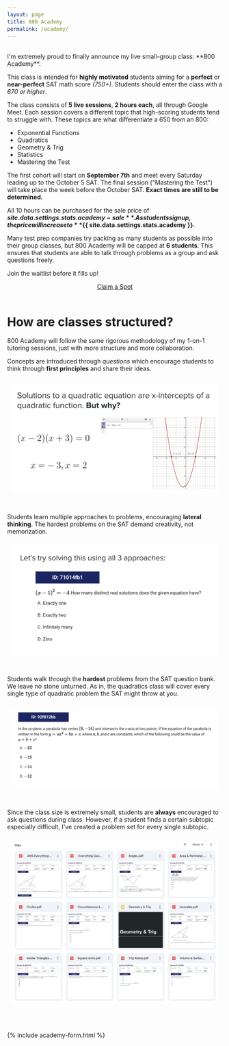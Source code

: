 ```yaml
---
layout: page
title: 800 Academy
permalink: /academy/
---
```


<style>
    .panel-override {
        padding: 12px;
        max-width: 600px;
    } 
</style>

<br>
I'm extremely proud to finally announce my live small-group class: **800 Academy**.

This class is intended for **highly motivated** students aiming for a **perfect** or **near-perfect** SAT math score *(750+)*. Students should enter the class with a _670 or higher_.

The class consists of **5 live sessions**, **2 hours each**, all through Google Meet. Each session covers a different topic that high-scoring students tend to struggle with. These topics are what differentiate a 650 from an 800:
- Exponential Functions
- Quadratics
- Geometry & Trig
- Statistics
- Mastering the Test

The first cohort will start on **September 7th** and meet every Saturday leading up to the October 5 SAT. The final session ("Mastering the Test") will take place the week before the October SAT. **Exact times are still to be determined.**

All 10 hours can be purchased for the sale price of **${{ site.data.settings.stats.academy-sale }}**. As students sign up, the price will increase to **${{ site.data.settings.stats.academy }}**.

Many test prep companies try packing as many students as possible into their group classes, but 800 Academy will be capped at **6 students**. This ensures that students are able to talk through problems as a group and ask questions freely.

Join the waitlist before it fills up!
<div align="center">
    <a href="/academy/#academy-form" class="button button--large section-button" align="center">Claim a Spot</a>
</div>

<br>
<h1>How are classes structured?</h1>
800 Academy will follow the same rigorous methodology of my 1-on-1 tutoring sessions, just with more structure and more collaboration.

Concepts are introduced through _questions_ which encourage students to think through **first principles** and share their ideas.
<div class="panel--content panel-override" style="max-width: 500px">
    <img src="/images/academy1.jpg" alt="test">
</div>
<br>

Students learn multiple approaches to problems, encouraging **lateral thinking**. The hardest problems on the SAT demand creativity, not memorization.
<div class="panel--content panel-override">
    <img src="/images/academy3.jpg" alt="test">
</div>
<br>

Students walk through the **hardest** problems from the SAT question bank. We leave no stone unturned. As in, the quadratics class will cover every single type of quadratic problem the SAT might throw at you.
<div class="panel--content panel-override">
    <img src="/images/academy4.jpg" alt="test">
</div>
<br>

Since the class size is extremely small, students are **always** encouraged to ask questions during class. However, if a student finds a certain subtopic especially difficult, I've created a problem set for every single subtopic.
<div class="panel--content panel-override">
    <img src="/images/academy5.jpg" alt="test">
</div>

<br><br>
{% include academy-form.html %}



